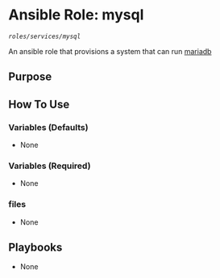 # Ansible Role: mysql
*`roles/services/mysql`*

An ansible role that provisions a system that can run [mariadb](https://mariadb.org/)

## Purpose


## How To Use

### Variables (Defaults)

- None

### Variables (Required)

- None

### files

- None

## Playbooks

- None
